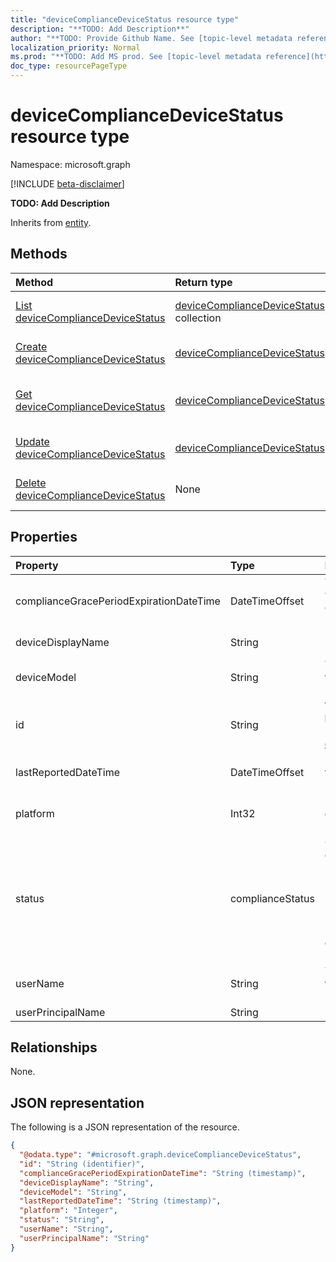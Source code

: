 ```yaml
---
title: "deviceComplianceDeviceStatus resource type"
description: "**TODO: Add Description**"
author: "**TODO: Provide Github Name. See [topic-level metadata reference](https://msgo.azurewebsites.net/add/document/guidelines/metadata.html#topic-level-metadata)**"
localization_priority: Normal
ms.prod: "**TODO: Add MS prod. See [topic-level metadata reference](https://msgo.azurewebsites.net/add/document/guidelines/metadata.html#topic-level-metadata)**"
doc_type: resourcePageType
---
```


# deviceComplianceDeviceStatus resource type

Namespace: microsoft.graph

[!INCLUDE [beta-disclaimer](../../includes/beta-disclaimer.md)]

**TODO: Add Description**


Inherits from [entity](../resources/entity.md).

## Methods
|Method|Return type|Description|
|:---|:---|:---|
|[List deviceComplianceDeviceStatus](../api/devicecompliancedevicestatus-list.md)|[deviceComplianceDeviceStatus](../resources/devicecompliancedevicestatus.md) collection|Get a list of the [deviceComplianceDeviceStatus](../resources/devicecompliancedevicestatus.md) objects and their properties.|
|[Create deviceComplianceDeviceStatus](../api/devicecompliancedevicestatus-create.md)|[deviceComplianceDeviceStatus](../resources/devicecompliancedevicestatus.md)|Create a new [deviceComplianceDeviceStatus](../resources/devicecompliancedevicestatus.md) object.|
|[Get deviceComplianceDeviceStatus](../api/devicecompliancedevicestatus-get.md)|[deviceComplianceDeviceStatus](../resources/devicecompliancedevicestatus.md)|Read the properties and relationships of a [deviceComplianceDeviceStatus](../resources/devicecompliancedevicestatus.md) object.|
|[Update deviceComplianceDeviceStatus](../api/devicecompliancedevicestatus-update.md)|[deviceComplianceDeviceStatus](../resources/devicecompliancedevicestatus.md)|Update the properties of a [deviceComplianceDeviceStatus](../resources/devicecompliancedevicestatus.md) object.|
|[Delete deviceComplianceDeviceStatus](../api/devicecompliancedevicestatus-delete.md)|None|Deletes a [deviceComplianceDeviceStatus](../resources/devicecompliancedevicestatus.md) object.|

## Properties
|Property|Type|Description|
|:---|:---|:---|
|complianceGracePeriodExpirationDateTime|DateTimeOffset|The DateTime when device compliance grace period expires|
|deviceDisplayName|String|Device name of the DevicePolicyStatus.|
|deviceModel|String|The device model that is being reported|
|id|String|**TODO: Add Description** Inherited from [entity](../resources/entity.md).|
|lastReportedDateTime|DateTimeOffset|Last modified date time of the policy report.|
|platform|Int32|Platform of the device that is being reported|
|status|complianceStatus|Compliance status of the policy report. Possible values are: `unknown`, `notApplicable`, `compliant`, `remediated`, `nonCompliant`, `error`, `conflict`, `notAssigned`.|
|userName|String|The User Name that is being reported|
|userPrincipalName|String|UserPrincipalName.|

## Relationships
None.

## JSON representation
The following is a JSON representation of the resource.
<!-- {
  "blockType": "resource",
  "keyProperty": "id",
  "@odata.type": "microsoft.graph.deviceComplianceDeviceStatus",
  "baseType": "microsoft.graph.entity",
  "openType": false
}
-->
``` json
{
  "@odata.type": "#microsoft.graph.deviceComplianceDeviceStatus",
  "id": "String (identifier)",
  "complianceGracePeriodExpirationDateTime": "String (timestamp)",
  "deviceDisplayName": "String",
  "deviceModel": "String",
  "lastReportedDateTime": "String (timestamp)",
  "platform": "Integer",
  "status": "String",
  "userName": "String",
  "userPrincipalName": "String"
}
```

